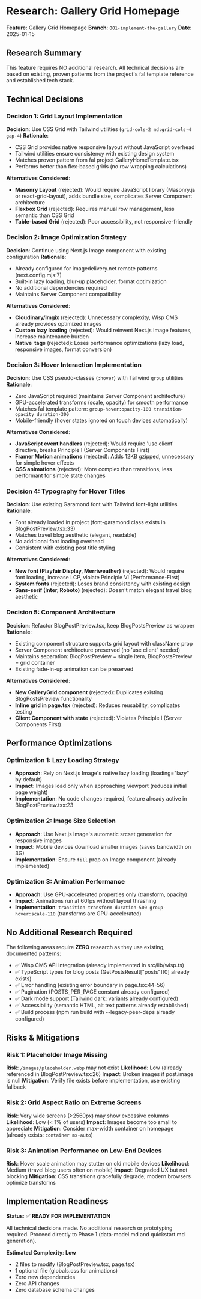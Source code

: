 # Research: Gallery Grid Homepage

**Feature**: Gallery Grid Homepage
**Branch**: `001-implement-the-gallery`
**Date**: 2025-01-15

## Research Summary

This feature requires NO additional research. All technical decisions are based on existing, proven patterns from the project's fal template reference and established tech stack.

## Technical Decisions

### Decision 1: Grid Layout Implementation
**Decision**: Use CSS Grid with Tailwind utilities (`grid-cols-2 md:grid-cols-4 gap-4`)
**Rationale**:
- CSS Grid provides native responsive layout without JavaScript overhead
- Tailwind utilities ensure consistency with existing design system
- Matches proven pattern from fal project GalleryHomeTemplate.tsx
- Performs better than flex-based grids (no row wrapping calculations)

**Alternatives Considered**:
- **Masonry Layout** (rejected): Would require JavaScript library (Masonry.js or react-grid-layout), adds bundle size, complicates Server Component architecture
- **Flexbox Grid** (rejected): Requires manual row management, less semantic than CSS Grid
- **Table-based Grid** (rejected): Poor accessibility, not responsive-friendly

### Decision 2: Image Optimization Strategy
**Decision**: Continue using Next.js Image component with existing configuration
**Rationale**:
- Already configured for imagedelivery.net remote patterns (next.config.mjs:7)
- Built-in lazy loading, blur-up placeholder, format optimization
- No additional dependencies required
- Maintains Server Component compatibility

**Alternatives Considered**:
- **Cloudinary/Imgix** (rejected): Unnecessary complexity, Wisp CMS already provides optimized images
- **Custom lazy loading** (rejected): Would reinvent Next.js Image features, increase maintenance burden
- **Native <img> tags** (rejected): Loses performance optimizations (lazy load, responsive images, format conversion)

### Decision 3: Hover Interaction Implementation
**Decision**: Use CSS pseudo-classes (`:hover`) with Tailwind `group` utilities
**Rationale**:
- Zero JavaScript required (maintains Server Component architecture)
- GPU-accelerated transforms (scale, opacity) for smooth performance
- Matches fal template pattern: `group-hover:opacity-100 transition-opacity duration-300`
- Mobile-friendly (hover states ignored on touch devices automatically)

**Alternatives Considered**:
- **JavaScript event handlers** (rejected): Would require 'use client' directive, breaks Principle I (Server Components First)
- **Framer Motion animations** (rejected): Adds 12KB gzipped, unnecessary for simple hover effects
- **CSS animations** (rejected): More complex than transitions, less performant for simple state changes

### Decision 4: Typography for Hover Titles
**Decision**: Use existing Garamond font with Tailwind font-light utilities
**Rationale**:
- Font already loaded in project (font-garamond class exists in BlogPostPreview.tsx:33)
- Matches travel blog aesthetic (elegant, readable)
- No additional font loading overhead
- Consistent with existing post title styling

**Alternatives Considered**:
- **New font (Playfair Display, Merriweather)** (rejected): Would require font loading, increase LCP, violate Principle VI (Performance-First)
- **System fonts** (rejected): Loses brand consistency with existing design
- **Sans-serif (Inter, Roboto)** (rejected): Doesn't match elegant travel blog aesthetic

### Decision 5: Component Architecture
**Decision**: Refactor BlogPostPreview.tsx, keep BlogPostsPreview as wrapper
**Rationale**:
- Existing component structure supports grid layout with className prop
- Server Component architecture preserved (no 'use client' needed)
- Maintains separation: BlogPostPreview = single item, BlogPostsPreview = grid container
- Existing fade-in-up animation can be preserved

**Alternatives Considered**:
- **New GalleryGrid component** (rejected): Duplicates existing BlogPostsPreview functionality
- **Inline grid in page.tsx** (rejected): Reduces reusability, complicates testing
- **Client Component with state** (rejected): Violates Principle I (Server Components First)

## Performance Optimizations

### Optimization 1: Lazy Loading Strategy
- **Approach**: Rely on Next.js Image's native lazy loading (loading="lazy" by default)
- **Impact**: Images load only when approaching viewport (reduces initial page weight)
- **Implementation**: No code changes required, feature already active in BlogPostPreview.tsx:23

### Optimization 2: Image Size Selection
- **Approach**: Use Next.js Image's automatic srcset generation for responsive images
- **Impact**: Mobile devices download smaller images (saves bandwidth on 3G)
- **Implementation**: Ensure `fill` prop on Image component (already implemented)

### Optimization 3: Animation Performance
- **Approach**: Use GPU-accelerated properties only (transform, opacity)
- **Impact**: Animations run at 60fps without layout thrashing
- **Implementation**: `transition-transform duration-500 group-hover:scale-110` (transforms are GPU-accelerated)

## No Additional Research Required

The following areas require **ZERO** research as they use existing, documented patterns:

- ✅ Wisp CMS API integration (already implemented in src/lib/wisp.ts)
- ✅ TypeScript types for blog posts (GetPostsResult["posts"][0] already exists)
- ✅ Error handling (existing error boundary in page.tsx:44-56)
- ✅ Pagination (POSTS_PER_PAGE constant already configured)
- ✅ Dark mode support (Tailwind dark: variants already configured)
- ✅ Accessibility (semantic HTML, alt text patterns already established)
- ✅ Build process (npm run build with --legacy-peer-deps already configured)

## Risks & Mitigations

### Risk 1: Placeholder Image Missing
**Risk**: `/images/placeholder.webp` may not exist
**Likelihood**: Low (already referenced in BlogPostPreview.tsx:26)
**Impact**: Broken images if post.image is null
**Mitigation**: Verify file exists before implementation, use existing fallback

### Risk 2: Grid Aspect Ratio on Extreme Screens
**Risk**: Very wide screens (>2560px) may show excessive columns
**Likelihood**: Low (< 1% of users)
**Impact**: Images become too small to appreciate
**Mitigation**: Consider max-width container on homepage (already exists: `container mx-auto`)

### Risk 3: Animation Performance on Low-End Devices
**Risk**: Hover scale animation may stutter on old mobile devices
**Likelihood**: Medium (travel blog users often on mobile)
**Impact**: Degraded UX but not blocking
**Mitigation**: CSS transitions gracefully degrade; modern browsers optimize transforms

## Implementation Readiness

**Status**: ✅ **READY FOR IMPLEMENTATION**

All technical decisions made. No additional research or prototyping required. Proceed directly to Phase 1 (data-model.md and quickstart.md generation).

**Estimated Complexity**: **Low**
- 2 files to modify (BlogPostPreview.tsx, page.tsx)
- 1 optional file (globals.css for animations)
- Zero new dependencies
- Zero API changes
- Zero database schema changes

